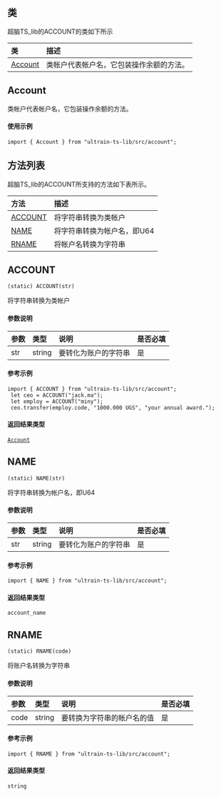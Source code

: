 ## 类
超脑TS_lib的ACCOUNT的类如下所示

| 类                                                                                        | 描述                                                 |
| :------------------------------------------------------------------------------------------| :----------------------------------------------------|
| [Account](docs-cn/ts-lib/01-ts-account#Account)                          | 类帐户代表帐户名，它包装操作余额的方法。                             |

## Account
类帐户代表帐户名，它包装操作余额的方法。

#### 使用示例
```nodejs
import { Account } from "ultrain-ts-lib/src/account";
```

## 方法列表
超脑TS_lib的ACCOUNT所支持的方法如下表所示。

| 方法                                                                                        | 描述                                                 |
| :------------------------------------------------------------------------------------------| :----------------------------------------------------|
| [ACCOUNT](docs-cn/ts-lib/01-ts-account#ACCOUNT)                          |将字符串转换为类帐户                              |
| [NAME](docs-cn/ts-lib/01-ts-account#NAME)                                |将字符串转换为帐户名，即U64                              |
| [RNAME](docs-cn/ts-lib/01-ts-account#RNAME)                              |将帐户名转换为字符串                              |

## ACCOUNT
```
(static) ACCOUNT(str)
```
将字符串转换为类帐户

#### 参数说明
|参数               |类型    |说明                            |是否必填|
| :----------------| :------| :-----------------------------|:-----|
|str              |string  |要转化为账户的字符串                     |是     |


#### 参考示例
```nodejs
import { ACCOUNT } from "ultrain-ts-lib/src/account";
 let ceo = ACCOUNT("jack.ma");
 let employ = ACCOUNT("miny");
 ceo.transfer(employ.code, "1000.000 UGS", "your annual award.");
```


#### 返回结果类型
[`Account`](docs-cn/ts-lib/01-ts-account#Account)


## NAME
```
(static) NAME(str)
```
将字符串转换为帐户名，即U64

#### 参数说明
|参数               |类型    |说明                            |是否必填|
| :----------------| :------| :-----------------------------|:-----|
|str              |string  |要转化为账户的字符串                     |是     |


#### 参考示例
```nodejs
import { NAME } from "ultrain-ts-lib/src/account";
```

#### 返回结果类型
`account_name`


## RNAME
```
(static) RNAME(code)
```
将账户名转换为字符串

#### 参数说明
|参数               |类型    |说明                            |是否必填|
| :----------------| :------| :-----------------------------|:-----|
|code              |string  |要转换为字符串的帐户名的值                     |是     |


#### 参考示例
```nodejs
import { RNAME } from "ultrain-ts-lib/src/account";
```

#### 返回结果类型
`string`
